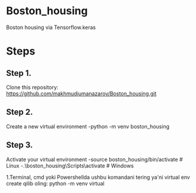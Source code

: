# Boston_housing
Boston housing via Tensorflow.keras

# Steps

## Step 1. 
Clone this repository: https://github.com/makhmudjumanazarov/Boston_housing.git

## Step 2.
Create a new virtual environment
-python -m venv boston_housing

## Step 3.
Activate your virtual environment
-source boston_housing/bin/activate # Linux
-.\boston_housing\Scripts\activate # Windows

1.Terminal, cmd yoki Powershellda ushbu komandani tering ya'ni virtual env create qilib oling:
  python -m venv virtual
